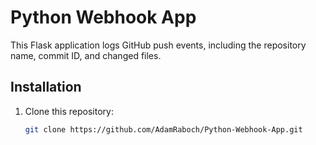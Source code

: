 # Python Webhook App

This Flask application logs GitHub push events, including the repository name, commit ID, and changed files.

## Installation

1. Clone this repository:
   ```bash
   git clone https://github.com/AdamRaboch/Python-Webhook-App.git
